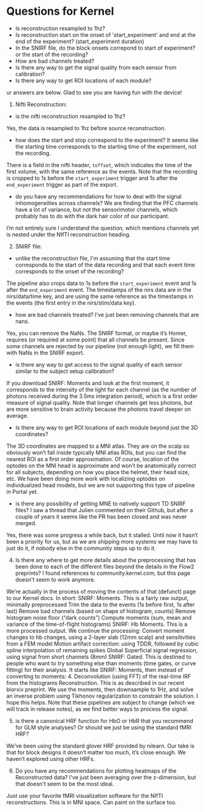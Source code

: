 # Questions for Kernel
- Is reconstruction resampled to 1hz?
- Is reconstruction start on the onset of 'start_experiment' and end at the end of the experiment? (start_experiment duration)
- In the SNIRF file, do the block onsets correpond to start of experiment?  or the start of the recording?
- How are bad channels treated?
- Is there any way to get the signal quality from each sensor from calibration?
- Is there any way to get ROI locations of each module?

ur answers are below. Glad to see you are having fun with the device!
 
1) Nifti Reconstruction:
- is the nifti reconstruction resampled to 1hz?

Yes, the data is resampled to 1hz before source reconstruction.

- how does the start and stop correspond to the experiment? It seems like the starting time corresponds to the starting time of the experiment, not the recording.

There is a field in the nifti header, `toffset`, which indicates the time of the first volume, with the same reference as the events. Note that the recording is cropped to 1s before the `start_experiment` trigger and 1s after the `end_experiment` trigger as part of the export.

- do you have any recommendations for how to deal with the signal inhomogeneities across channels? We are finding that the PFC channels have a lot of variance, but not the sensorimotor channels, which probably has to do with the dark hair color of our participant.

I’m not entirely sure I understand the question, which mentions channels yet is nested under the NIfTI reconstruction heading.

2) SNIRF file:
- unlike the reconstruction file, I'm assuming that the start time corresponds to the start of the data recording and that each event time corresponds to the onset of the recording?

The pipeline also crops data to 1s before the `start_experiment` event and 1s after the `end_experiment` event. The timestamps of the nirs data are in the nirs/data/time key, and are using the same reference as the timestamps in the events (the first entry in the nirs/stim/data key).

- how are bad channels treated? I've just been removing channels that are nans.

Yes, you can remove the NaNs. The SNIRF format, or maybe it’s Homer, requires (or required at some point) that all channels be present. Since some channels are rejected by our pipeline (not enough light), we fill them with NaNs in the SNIRF export.

- is there any way to get access to the signal quality of each sensor similar to the subject setup calibration?

If you download SNIRF: Moments and look at the first moment, it corresponds to the intensity of the light for each channel (as the number of photons received during the 3.5ms integration period), which is a first order measure of signal quality. Note that longer channels get less photons, but are more sensitive to brain activity because the photons travel deeper on average.

- Is there any way to get ROI locations of each module beyond just the 3D coordinates?

The 3D coordinates are mapped to a MNI atlas. They are on the scalp so obviously won’t fall inside typically MNI atlas ROIs, but you can find the nearest ROI as a first order approximation. Of course, location of the optodes on the MNI head is approximate and won’t be anatomically correct for all subjects, depending on how you place the helmet, their head size, etc. We have been doing more work with localizing optodes on individualized head models, but we are not supporting this type of pipeline in Portal yet.

- is there any possibility of getting MNE to natively support TD SNIRF files? I saw a thread that Julien commented on their Github, but after a couple of years it seems like the PR has been closed and was never merged.

Yes, there was some progress a while back, but it stalled. Until now it hasn’t been a priority for us, but as we are shipping more systems we may have to just do it, if nobody else in the community steps up to do it.

4) Is there any where to get more details about the preprocessing that has been done to each of the different files beyond the details in the Flow2 preprints? I found references to community.kernel.com, but this page doesn't seem to work anymore.

We’re actually in the process of moving the contents of that (defunct) page to our Kernel docs. In short:
SNIRF: Moments. This is a fairly raw output, minimally preprocessed
Trim the data to the events (1s before first, 1s after last)
Remove bad channels (based on shape of histogram, counts)
Remove histogram noise floor (“dark counts”)
Compute moments (sum, mean and variance of the time-of-flight histograms)
SNIRF: Hb Moments. This is a more processed output. We continue the processing:
Convert moment changes to hb changes, using a 2-layer slab (12mm scalp) and sensitivities from a FEM model
Motion artifact correction: using TDDR, followed by cubic spline interpolation of remaining spikes
Global Superficial signal regression, using signal from short channels (8mm)
SNIRF: Gated. This is destined to people who want to try something else than moments (time gates, or curve fitting) for their analysis. It starts like SNIRF: Moments, then instead of converting to moments:
     4. Deconvolution (using FFT) of the real-time IRF from the histograms
Reconstruction. This is as described in our recent biorxiv preprint. We use the moments, then downsample to 1Hz, and solve an inverse problem using Tikhonov regularization to constrain the solution.
I hope this helps. Note that these pipelines are subject to change (which we will track in release notes), as we find better ways to process the signal.

5) is there a canonical HRF function for HbO or HbR that you recommend for GLM style analyses? Or should we just be using the standard fMRI HRF?

We’ve been using the standard glover HRF provided by nilearn. Our take is that for block designs it doesn’t matter too much, it’s close enough. We haven’t explored using other HRFs.

6) Do you have any recommendations for plotting heatmaps of the Reconstructed data? I've just been averaging over the z-dimension, but that doesn't seem to be the most ideal.

Just use your favorite fMRI visualization software for the NIfTI reconstructions. This is in MNI space. Can paint on the surface too.